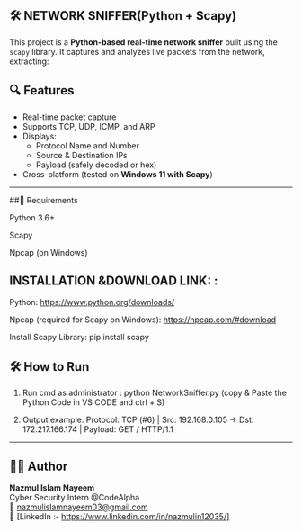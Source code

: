 ## 🛠️ NETWORK SNIFFER(Python + Scapy)


This project is a **Python-based real-time network sniffer** built using the `scapy` library. It captures and analyzes live packets from the network, extracting:

## 🔍 Features

- Real-time packet capture
- Supports TCP, UDP, ICMP, and ARP
- Displays:
  - Protocol Name and Number
  - Source & Destination IPs
  - Payload (safely decoded or hex)
- Cross-platform (tested on **Windows 11 with Scapy**)

---
##🐍 Requirements

Python 3.6+

Scapy

Npcap (on Windows)  


## INSTALLATION &DOWNLOAD LINK: :

Python: https://www.python.org/downloads/

Npcap (required for Scapy on Windows): https://npcap.com/#download

Install Scapy Library: pip install scapy

## 🛠️ How to Run

1. Run cmd as administrator :  python NetworkSniffer.py (copy &  Paste the Python Code in VS CODE and ctrl + S)
   
2. Output example: Protocol: TCP (#6) | Src: 192.168.0.105 -> Dst: 172.217.166.174 | Payload: GET / HTTP/1.1

---

## 👨‍💻 Author
**Nazmul Islam Nayeem**  
Cyber Security Intern @CodeAlpha  
📧 [nazmulislamnayeem03@gmail.com](mailto:nazmulislamnayeem03@gmail.com)  
🔗 [LinkedIn :- https://www.linkedin.com/in/nazmulin12035/]
